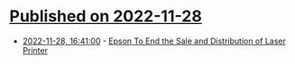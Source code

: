 # [Published on 2022-11-28](index.md)

* [2022-11-28, 16:41:00](https://hardware.slashdot.org/story/22/11/28/1641237/epson-to-end-the-sale-and-distribution-of-laser-printer?utm_source=rss1.0mainlinkanon&utm_medium=feed) - [Epson To End the Sale and Distribution of Laser Printer](https://hardware.slashdot.org/story/22/11/28/1641237/epson-to-end-the-sale-and-distribution-of-laser-printer?utm_source=rss1.0mainlinkanon&utm_medium=feed)
